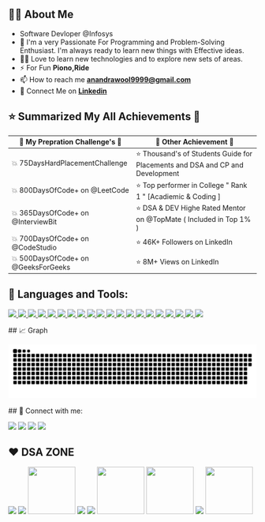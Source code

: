 
## 🙋‍♂️ About Me
-  Software Devloper @Infosys 
- 🥋 I'm a very Passionate For Programming and Problem-Solving Enthusiast. I'm always ready to learn new things with Effective ideas.
- 👨‍💻 Love to learn new technologies and to explore new sets of areas.
- ⚡ For Fun **Piono,Ride**
- 📫 How to reach me **anandrawool9999@gmail.com**
- 🔗 Connect Me on [**Linkedin**](https://www.linkedin.com/in/anand-rawool-96a8bb1aa/)


## ⭐ Summarized My All Achievements 🎉
| 🎯 My Prepration Challenge's 🎯 | 🥇 Other Achievement 🥇 |
|------------------------------------|----------------------------------------|
| 💥 75DaysHardPlacementChallenge  | ⭐ Thousand's of Students Guide for Placements and DSA and CP and Development | 
| 💥 800DaysOfCode+ on @LeetCode  | ⭐ Top performer in College " Rank 1 " [Acadiemic & Coding ] |
| 💥 365DaysOfCode+ on @InterviewBit |  ⭐ DSA & DEV Highe Rated Mentor on @TopMate ( Included in Top 1% ) |
| 💥 700DaysOfCode+ on @CodeStudio | ⭐ 46K+ Followers on LinkedIn |
| 💥 500DaysOfCode+ on @GeeksForGeeks | ⭐ 8M+ Views on LinkedIn |



## 🚀 Languages and Tools:
<p align="left"> 
    <a href="#"> <img src="https://img.icons8.com/color/96/000000/python--v1.png"/> </a>
    <a href="#"> <img src="https://img.icons8.com/color/96/000000/java-coffee-cup-logo--v1.png"/> </a>
    <a href="#"> <img src="https://img.icons8.com/color/96/000000/html-5--v1.png"/> </a> 
    <a href="#"> <img src="https://img.icons8.com/color/96/000000/css3.png"/> </a> 
    <a href="#"> <img src="https://img.icons8.com/color/96/000000/bootstrap.png"/> </a> 
    <a href="#"> <img src="https://img.icons8.com/color/96/000000/mysql-logo.png"/> </a>
    <a href="#"> <img src="https://img.icons8.com/color/96/000000/git.png"/> </a>
    <a href="#"> <img src="https://img.icons8.com/ios-filled/100/000000/github.png"/> </a> 
    <a href="#"> <img src="https://img.icons8.com/color/96/000000/pycharm.png"/> </a>
    <a href="#"> <img src="https://img.icons8.com/color/96/000000/intellij-idea.png"/> </a>
    <a href="#"> <img src="https://img.icons8.com/color/96/000000/visual-studio--v2.png"/> </a>
    <a href="#"> <img src="https://img.icons8.com/color/96/000000/linux--v1.png"/> </a> 
    <a href="#"> <img src="https://img.icons8.com/color/96/windows-10.png"/> </a>
    <a href="#"> <img src="https://img.icons8.com/ios-filled/100/000000/django.png"/> </a> 
    <a href="#"> <img src="https://img.icons8.com/color/96/000000/c-sharp-logo-2.png"/> </a>
    <a href="#"> <img src="https://img.icons8.com/color/96/000000/adobe-photoshop--v1.png"/> </a>   
    <a href="#"> <img src="https://img.icons8.com/color/96/mongodb.png"/> </a>  
    <a href="#"> <img src="https://img.icons8.com/ios/96/express-js.png"/> </a>  
    <a href="#"> <img src="https://img.icons8.com/officel/96/react.png"/> </a> 
    <a href="#"> <img src="https://img.icons8.com/fluency/96/node-js.png"/> </a>
</p>
## 📈 Graph
<p align="center">
   <img src="https://github.com/killshotxd/svgIcons/blob/main/github-contribution-grid-snake.svg" alt="snake">
</p>
## 📧 Connect with me:
<p align="left">
<a href = "https://www.linkedin.com/in/prince-singh-314a65187/" target="_main"><img src="https://img.icons8.com/fluent/48/000000/linkedin.png"/></a>
<a href = "#"><img src="https://img.icons8.com/fluent/48/000000/twitter.png"/></a>
<a href = "#"><img src="https://img.icons8.com/fluent/48/000000/instagram-new.png"/></a>
<a href = "#"><img src="https://img.icons8.com/color/48/000000/youtube-play.png"/></a>
</p>

## ❤️ DSA ZONE
<p align="left"> 
<img src="lc.png">
<img src="gfg.png">
<img src="ib.png" height="96px" width="96px">
<img src="cn.png">
<img src="hr.png">
<img src="he.png" height="96px" width="96px"> 
<img src="cc.png" height="96px" width="96px">
<img src="cf.png">
<img src="wk.png" height="96px" width="96px">
</p> 
